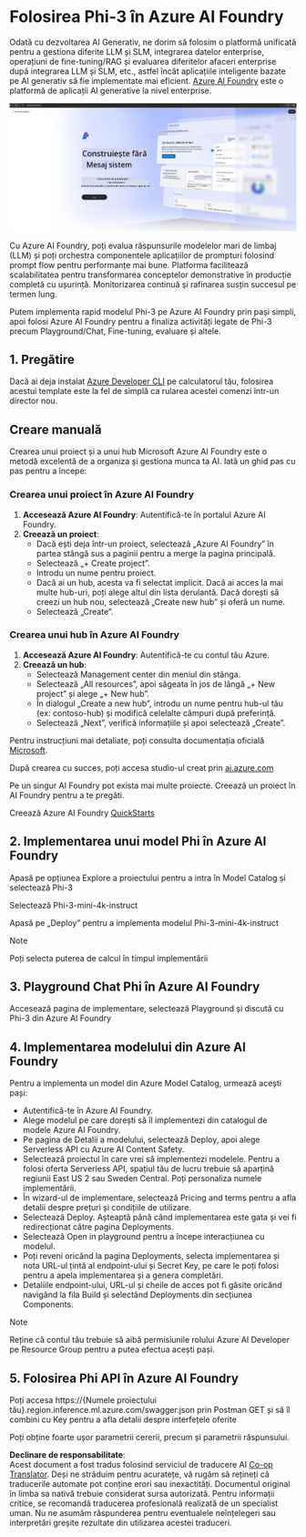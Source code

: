 <!--
CO_OP_TRANSLATOR_METADATA:
{
  "original_hash": "3a1e48b628022485aac989c9f733e792",
  "translation_date": "2025-07-17T05:27:51+00:00",
  "source_file": "md/02.QuickStart/AzureAIFoundry_QuickStart.md",
  "language_code": "ro"
}
-->
# **Folosirea Phi-3 în Azure AI Foundry**

Odată cu dezvoltarea AI Generativ, ne dorim să folosim o platformă unificată pentru a gestiona diferite LLM și SLM, integrarea datelor enterprise, operațiuni de fine-tuning/RAG și evaluarea diferitelor afaceri enterprise după integrarea LLM și SLM, etc., astfel încât aplicațiile inteligente bazate pe AI generativ să fie implementate mai eficient. [Azure AI Foundry](https://ai.azure.com) este o platformă de aplicații AI generative la nivel enterprise.

![aistudo](../../../../translated_images/aifoundry_home.f28a8127c96c7d93d6fb1d0a69b635bc36834da1f0615d7d2b8be216021d9eeb.ro.png)

Cu Azure AI Foundry, poți evalua răspunsurile modelelor mari de limbaj (LLM) și poți orchestra componentele aplicațiilor de prompturi folosind prompt flow pentru performanțe mai bune. Platforma facilitează scalabilitatea pentru transformarea conceptelor demonstrative în producție completă cu ușurință. Monitorizarea continuă și rafinarea susțin succesul pe termen lung.

Putem implementa rapid modelul Phi-3 pe Azure AI Foundry prin pași simpli, apoi folosi Azure AI Foundry pentru a finaliza activități legate de Phi-3 precum Playground/Chat, Fine-tuning, evaluare și altele.

## **1. Pregătire**

Dacă ai deja instalat [Azure Developer CLI](https://learn.microsoft.com/azure/developer/azure-developer-cli/overview?WT.mc_id=aiml-138114-kinfeylo) pe calculatorul tău, folosirea acestui template este la fel de simplă ca rularea acestei comenzi într-un director nou.

## Creare manuală

Crearea unui proiect și a unui hub Microsoft Azure AI Foundry este o metodă excelentă de a organiza și gestiona munca ta AI. Iată un ghid pas cu pas pentru a începe:

### Crearea unui proiect în Azure AI Foundry

1. **Accesează Azure AI Foundry**: Autentifică-te în portalul Azure AI Foundry.
2. **Creează un proiect**:
   - Dacă ești deja într-un proiect, selectează „Azure AI Foundry” în partea stângă sus a paginii pentru a merge la pagina principală.
   - Selectează „+ Create project”.
   - Introdu un nume pentru proiect.
   - Dacă ai un hub, acesta va fi selectat implicit. Dacă ai acces la mai multe hub-uri, poți alege altul din lista derulantă. Dacă dorești să creezi un hub nou, selectează „Create new hub” și oferă un nume.
   - Selectează „Create”.

### Crearea unui hub în Azure AI Foundry

1. **Accesează Azure AI Foundry**: Autentifică-te cu contul tău Azure.
2. **Creează un hub**:
   - Selectează Management center din meniul din stânga.
   - Selectează „All resources”, apoi săgeata în jos de lângă „+ New project” și alege „+ New hub”.
   - În dialogul „Create a new hub”, introdu un nume pentru hub-ul tău (ex: contoso-hub) și modifică celelalte câmpuri după preferință.
   - Selectează „Next”, verifică informațiile și apoi selectează „Create”.

Pentru instrucțiuni mai detaliate, poți consulta documentația oficială [Microsoft](https://learn.microsoft.com/azure/ai-studio/how-to/create-projects).

După crearea cu succes, poți accesa studio-ul creat prin [ai.azure.com](https://ai.azure.com/)

Pe un singur AI Foundry pot exista mai multe proiecte. Creează un proiect în AI Foundry pentru a te pregăti.

Creează Azure AI Foundry [QuickStarts](https://learn.microsoft.com/azure/ai-studio/quickstarts/get-started-code)

## **2. Implementarea unui model Phi în Azure AI Foundry**

Apasă pe opțiunea Explore a proiectului pentru a intra în Model Catalog și selectează Phi-3

Selectează Phi-3-mini-4k-instruct

Apasă pe „Deploy” pentru a implementa modelul Phi-3-mini-4k-instruct

> [!NOTE]
>
> Poți selecta puterea de calcul în timpul implementării

## **3. Playground Chat Phi în Azure AI Foundry**

Accesează pagina de implementare, selectează Playground și discută cu Phi-3 din Azure AI Foundry

## **4. Implementarea modelului din Azure AI Foundry**

Pentru a implementa un model din Azure Model Catalog, urmează acești pași:

- Autentifică-te în Azure AI Foundry.
- Alege modelul pe care dorești să îl implementezi din catalogul de modele Azure AI Foundry.
- Pe pagina de Detalii a modelului, selectează Deploy, apoi alege Serverless API cu Azure AI Content Safety.
- Selectează proiectul în care vrei să implementezi modelele. Pentru a folosi oferta Serverless API, spațiul tău de lucru trebuie să aparțină regiunii East US 2 sau Sweden Central. Poți personaliza numele implementării.
- În wizard-ul de implementare, selectează Pricing and terms pentru a afla detalii despre prețuri și condițiile de utilizare.
- Selectează Deploy. Așteaptă până când implementarea este gata și vei fi redirecționat către pagina Deployments.
- Selectează Open in playground pentru a începe interacțiunea cu modelul.
- Poți reveni oricând la pagina Deployments, selecta implementarea și nota URL-ul țintă al endpoint-ului și Secret Key, pe care le poți folosi pentru a apela implementarea și a genera completări.
- Detaliile endpoint-ului, URL-ul și cheile de acces pot fi găsite oricând navigând la fila Build și selectând Deployments din secțiunea Components.

> [!NOTE]
> Reține că contul tău trebuie să aibă permisiunile rolului Azure AI Developer pe Resource Group pentru a putea efectua acești pași.

## **5. Folosirea Phi API în Azure AI Foundry**

Poți accesa https://{Numele proiectului tău}.region.inference.ml.azure.com/swagger.json prin Postman GET și să îl combini cu Key pentru a afla detalii despre interfețele oferite

Poți obține foarte ușor parametrii cererii, precum și parametrii răspunsului.

**Declinare de responsabilitate**:  
Acest document a fost tradus folosind serviciul de traducere AI [Co-op Translator](https://github.com/Azure/co-op-translator). Deși ne străduim pentru acuratețe, vă rugăm să rețineți că traducerile automate pot conține erori sau inexactități. Documentul original în limba sa nativă trebuie considerat sursa autorizată. Pentru informații critice, se recomandă traducerea profesională realizată de un specialist uman. Nu ne asumăm răspunderea pentru eventualele neînțelegeri sau interpretări greșite rezultate din utilizarea acestei traduceri.